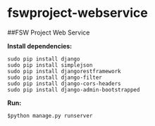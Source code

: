 fswproject-webservice
=====================

##FSW Project Web Service

__Install dependencies:__

	sudo pip install django
	sudo pip install simplejson
	sudo pip install djangorestframework
	sudo pip install django-filter
	sudo pip install django-cors-headers
	sudo pip install django-admin-bootstrapped

__Run:__

	$python manage.py runserver
